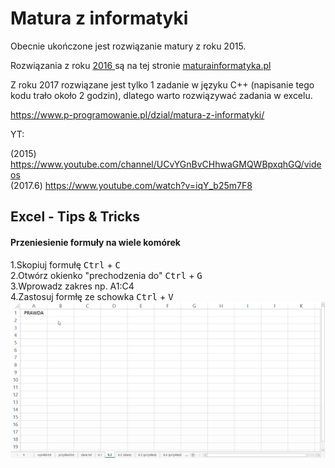 # Matura z informatyki
Obecnie ukończone jest rozwiązanie matury z roku 2015.

Rozwiązania z roku <a href='http://maturainformatyka.pl/matura-2016/81-matura-2016-czesc-ii'>2016 </a> są na tej stronie <a href='http://maturainformatyka.pl'>maturainformatyka.pl </a>

Z roku 2017 rozwiązane jest tylko 1 zadanie w języku C++ (napisanie tego kodu trało około 2 godzin), dlatego warto rozwiązywać zadania w excelu.

https://www.p-programowanie.pl/dzial/matura-z-informatyki/<br>

YT:

(2015)   https://www.youtube.com/channel/UCvYGnBvCHhwaGMQWBpxqhGQ/videos<br>
(2017.6) https://www.youtube.com/watch?v=iqY_b25m7F8<br>

<h2>Excel - Tips & Tricks  </h2>
<h4>Przeniesienie formuły na wiele komórek</h4>
1.Skopiuj formułę <kbd>Ctrl</kbd> + <kbd>C</kbd> <br>
2.Otwórz okienko "prechodzenia do" <kbd>Ctrl</kbd> + <kbd>G</kbd><br>
3.Wprowadz zakres np. A1:C4 <br>
4.Zastosuj formłę ze schowka <kbd>Ctrl</kbd> + <kbd>V</kbd><br>


<img src="./2017/gif/go.gif" href="" alt="gif"/>

